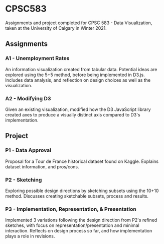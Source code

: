 # CPSC583

Assignments and project completed for CPSC 583 - Data Visualization, taken at the University of Calgary in Winter 2021.

## Assignments

### A1 - Unemployment Rates

An information visualization created from tabular data. Potential ideas are explored using the 5+5 method, before being implemented in D3.js. Includes data analysis, and reflection on design choices as well as the visualization.

### A2 - Modifying D3

Given an existing visualization, modified how the D3 JavaScript library created axes to produce a visually distinct axis compared to D3's implementation.

## Project

### P1 - Data Approval

Proposal for a Tour de France historical dataset found on Kaggle. Explains dataset information, and pros/cons.

### P2 - Sketching

Exploring possible design directions by sketching subsets using the 10+10 method. Discusses creating sketchable subsets, process and results.

### P3 - Implementation, Representation, & Presentation

Implemented 3 variations following the design direction from P2's refined sketches, with focus on representation/presentation and minimal interaction. Reflects on design process so far, and how implementation plays a role in revisions.